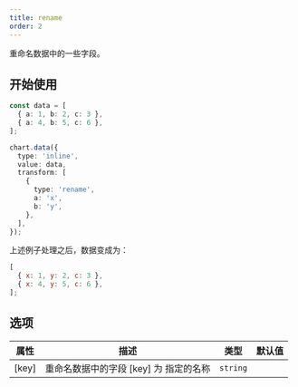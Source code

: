```yaml
---
title: rename
order: 2
---
```


重命名数据中的一些字段。

## 开始使用

```ts
const data = [
  { a: 1, b: 2, c: 3 },
  { a: 4, b: 5, c: 6 },
];

chart.data({
  type: 'inline',
  value: data,
  transform: [
    {
      type: 'rename',
      a: 'x',
      b: 'y',
    },
  ],
});
```

上述例子处理之后，数据变成为：

```js
[
  { x: 1, y: 2, c: 3 },
  { x: 4, y: 5, c: 6 },
];
```

## 选项

| 属性  | 描述                                   | 类型     | 默认值 |
| ----- | -------------------------------------- | -------- | ------ |
| [key] | 重命名数据中的字段 [key] 为 指定的名称 | `string` |        |
